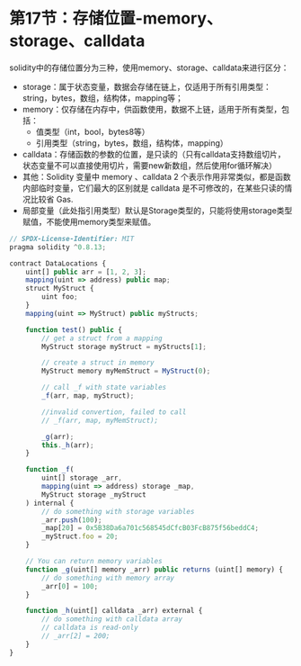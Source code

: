 # 第17节：存储位置-memory、storage、calldata

solidity中的存储位置分为三种，使用memory、storage、calldata来进行区分：

- storage：属于状态变量，数据会存储在链上，仅适用于所有引用类型：string，bytes，数组，结构体，mapping等；
- memory：仅存储在内存中，供函数使用，数据不上链，适用于所有类型，包括：
  - 值类型（int，bool，bytes8等）
  - 引用类型（string，bytes，数组，结构体，mapping）
- calldata：存储函数的参数的位置，是只读的（只有calldata支持数组切片，状态变量不可以直接使用切片，需要new新数组，然后使用for循环解决）
- 其他：Solidity 变量中 memory 、calldata 2 个表示作用非常类似，都是函数内部临时变量，它们最大的区别就是 calldata 是不可修改的，在某些只读的情况比较省 Gas.
- 局部变量（此处指引用类型）默认是Storage类型的，只能将使用storage类型赋值，不能使用memory类型来赋值。

```js
// SPDX-License-Identifier: MIT
pragma solidity ^0.8.13;

contract DataLocations {
    uint[] public arr = [1, 2, 3];
    mapping(uint => address) public map;
    struct MyStruct {
        uint foo;
    }
    mapping(uint => MyStruct) public myStructs;

    function test() public {
        // get a struct from a mapping
        MyStruct storage myStruct = myStructs[1];

        // create a struct in memory
        MyStruct memory myMemStruct = MyStruct(0);

        // call _f with state variables
        _f(arr, map, myStruct);

        //invalid convertion, failed to call
        // _f(arr, map, myMemStruct); 

        _g(arr);
        this._h(arr);
    }

    function _f(
        uint[] storage _arr,
        mapping(uint => address) storage _map,
        MyStruct storage _myStruct
    ) internal {
        // do something with storage variables
        _arr.push(100);
        _map[20] = 0x5B38Da6a701c568545dCfcB03FcB875f56beddC4;
        _myStruct.foo = 20;
    }

    // You can return memory variables
    function _g(uint[] memory _arr) public returns (uint[] memory) {
        // do something with memory array
        _arr[0] = 100;
    }

    function _h(uint[] calldata _arr) external {
        // do something with calldata array
        // calldata is read-only
        // _arr[2] = 200;
    }
}
```

